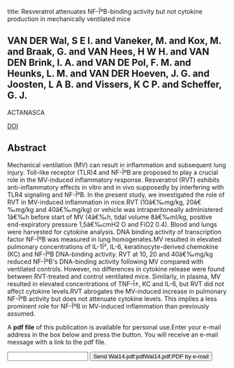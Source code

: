 title: Resveratrol attenuates NF-ÎºB-binding activity but not cytokine production in mechanically ventilated mice

## VAN DER Wal, S E I. and Vaneker, M. and Kox, M. and Braak, G. and VAN Hees, H W H. and VAN DEN Brink, I. A. and VAN DE Pol, F. M. and Heunks, L. M. and VAN DER Hoeven, J. G. and Joosten, L A B. and Vissers, K C P. and Scheffer, G. J.
ACTANASCA

<a href="https://doi.org/10.1111/aas.12276">DOI</a>

## Abstract
Mechanical ventilation (MV) can result in inflammation and subsequent lung injury. Toll-like receptor (TLR)4 and NF-ÎºB are proposed to play a crucial role in the MV-induced inflammatory response. Resveratrol (RVT) exhibits anti-inflammatory effects in vitro and in vivo supposedly by interfering with TLR4 signaling and NF-ÎºB. In the present study, we investigated the role of RVT in MV-induced inflammation in mice.RVT (10â€‰mg/kg, 20â€‰mg/kg and 40â€‰mg/kg) or vehicle was intraperitoneally administered 1â€‰h before start of MV (4â€‰h, tidal volume 8â€‰ml/kg, positive end-expiratory pressure 1,5â€‰cmH2 O and FiO2 0.4). Blood and lungs were harvested for cytokine analysis. DNA binding activity of transcription factor NF-ÎºB was measured in lung homogenates.MV resulted in elevated pulmonary concentrations of IL-1Î², IL-6, keratinocyte-derived chemokine (KC) and NF-ÎºB DNA-binding activity. RVT at 10, 20 and 40â€‰mg/kg reduced NF-ÎºB's DNA-binding activity following MV compared with ventilated controls. However, no differences in cytokine release were found between RVT-treated and control ventilated mice. Similarly, in plasma, MV resulted in elevated concentrations of TNF-Î±, KC and IL-6, but RVT did not affect cytokine levels.RVT abrogates the MV-induced increase in pulmonary NF-ÎºB activity but does not attenuate cytokine levels. This implies a less prominent role for NF-ÎºB in MV-induced inflammation than previously assumed.

A <b>pdf file</b> of this publication is available for personal use.Enter your e-mail address in the box below and press the button. You will receive an e-mail message with a link to the pdf file.
<form action="sender.php">  <input type="text" name="email">  <input type="submit" value="Send Wal14.pdf:pdfWal14.pdf:PDF by e-mail"></form>